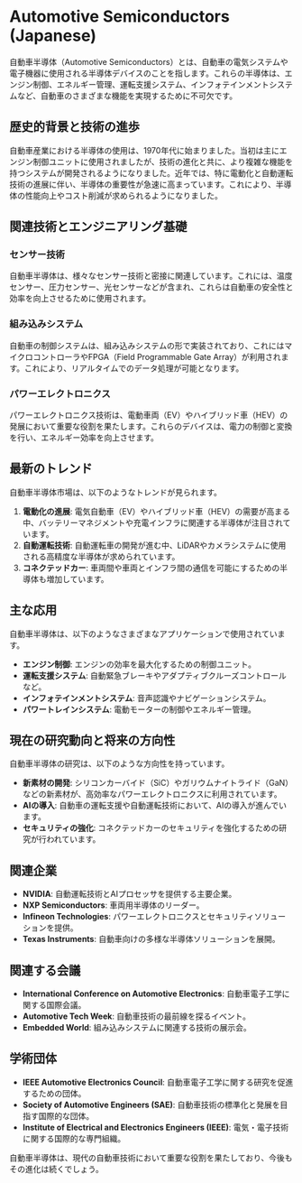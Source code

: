 # Automotive Semiconductors (Japanese)

自動車半導体（Automotive Semiconductors）とは、自動車の電気システムや電子機器に使用される半導体デバイスのことを指します。これらの半導体は、エンジン制御、エネルギー管理、運転支援システム、インフォテインメントシステムなど、自動車のさまざまな機能を実現するために不可欠です。

## 歴史的背景と技術の進歩

自動車産業における半導体の使用は、1970年代に始まりました。当初は主にエンジン制御ユニットに使用されましたが、技術の進化と共に、より複雑な機能を持つシステムが開発されるようになりました。近年では、特に電動化と自動運転技術の進展に伴い、半導体の重要性が急速に高まっています。これにより、半導体の性能向上やコスト削減が求められるようになりました。

## 関連技術とエンジニアリング基礎

### センサー技術

自動車半導体は、様々なセンサー技術と密接に関連しています。これには、温度センサー、圧力センサー、光センサーなどが含まれ、これらは自動車の安全性と効率を向上させるために使用されます。

### 組み込みシステム

自動車の制御システムは、組み込みシステムの形で実装されており、これにはマイクロコントローラやFPGA（Field Programmable Gate Array）が利用されます。これにより、リアルタイムでのデータ処理が可能となります。

### パワーエレクトロニクス

パワーエレクトロニクス技術は、電動車両（EV）やハイブリッド車（HEV）の発展において重要な役割を果たします。これらのデバイスは、電力の制御と変換を行い、エネルギー効率を向上させます。

## 最新のトレンド

自動車半導体市場は、以下のようなトレンドが見られます。

1. **電動化の進展**: 電気自動車（EV）やハイブリッド車（HEV）の需要が高まる中、バッテリーマネジメントや充電インフラに関連する半導体が注目されています。
2. **自動運転技術**: 自動運転車の開発が進む中、LiDARやカメラシステムに使用される高精度な半導体が求められています。
3. **コネクテッドカー**: 車両間や車両とインフラ間の通信を可能にするための半導体も増加しています。

## 主な応用

自動車半導体は、以下のようなさまざまなアプリケーションで使用されています。

- **エンジン制御**: エンジンの効率を最大化するための制御ユニット。
- **運転支援システム**: 自動緊急ブレーキやアダプティブクルーズコントロールなど。
- **インフォテインメントシステム**: 音声認識やナビゲーションシステム。
- **パワートレインシステム**: 電動モーターの制御やエネルギー管理。

## 現在の研究動向と将来の方向性

自動車半導体の研究は、以下のような方向性を持っています。

- **新素材の開発**: シリコンカーバイド（SiC）やガリウムナイトライド（GaN）などの新素材が、高効率なパワーエレクトロニクスに利用されています。
- **AIの導入**: 自動車の運転支援や自動運転技術において、AIの導入が進んでいます。
- **セキュリティの強化**: コネクテッドカーのセキュリティを強化するための研究が行われています。

## 関連企業

- **NVIDIA**: 自動運転技術とAIプロセッサを提供する主要企業。
- **NXP Semiconductors**: 車両用半導体のリーダー。
- **Infineon Technologies**: パワーエレクトロニクスとセキュリティソリューションを提供。
- **Texas Instruments**: 自動車向けの多様な半導体ソリューションを展開。

## 関連する会議

- **International Conference on Automotive Electronics**: 自動車電子工学に関する国際会議。
- **Automotive Tech Week**: 自動車技術の最前線を探るイベント。
- **Embedded World**: 組み込みシステムに関連する技術の展示会。

## 学術団体

- **IEEE Automotive Electronics Council**: 自動車電子工学に関する研究を促進するための団体。
- **Society of Automotive Engineers (SAE)**: 自動車技術の標準化と発展を目指す国際的な団体。
- **Institute of Electrical and Electronics Engineers (IEEE)**: 電気・電子技術に関する国際的な専門組織。

自動車半導体は、現代の自動車技術において重要な役割を果たしており、今後もその進化は続くでしょう。